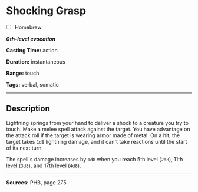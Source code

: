 # Shocking Grasp

- [ ] Homebrew

***0th-level evocation***

**Casting Time:** action

**Duration:** instantaneous

**Range:** touch

**Tags:** verbal, somatic

---

## Description
Lightning springs from your hand to deliver a shock to a creature you try to touch.
Make a melee spell attack against the target.
You have advantage on the attack roll if the target is wearing armor made of metal.
On a hit, the target takes `1d8` lightning damage, and it can't take reactions until the start of its next turn.

The spell's damage increases by `1d8` when you reach 5th level (`2d8`), 11th level (`3d8`), and 17th level (`4d8`).

---

**Sources:** PHB, page 275
